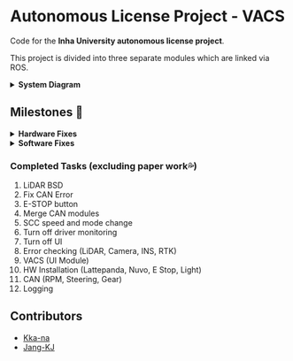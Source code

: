 # Autonomous License Project - VACS
Code for the **Inha University autonomous license project**.

This project is divided into three separate modules which are linked via ROS.
<details>
    <summary><b>System Diagram</b></summary>
  
![System Diagram](http://165.246.39.210/public/vacs_diagram.png)
  </details>

## Milestones 👷
<details>
  <summary><b>Hardware Fixes</b></summary>
  
- [ ] SCC Radar separation (Radar module must be separated from vehicle CAN. Radar -> Cable Block -> Vehicle Can)
- [ ] Speaker installation (Speakers must be installed in a location where volume or on/off control is not possible)  
</details>
<details>
  <summary><b>Software Fixes</b></summary>
  
- [ ] BSD distance adjustments (Front and back)
- [ ] Limit lane change conditions (Disable lane change when road curvature is above threshold)
- [ ] Driver TOR (take over request) (TOR when two wheels depart lane)
- [ ] AEB distance adjustments (ACC distance should be fixed to level 4)
- [ ] Enable autonomous mode only when lane lines are visible
- [ ] TOR logging + Fix delay
- [ ] TOR visual + auditory alert 
</details>

### Completed Tasks (excluding paper work💦)
1. LiDAR BSD
2. Fix CAN Error
3. E-STOP button
4. Merge CAN modules
5. SCC speed and mode change
6. Turn off driver monitoring
7. Turn off UI
8. Error checking (LiDAR, Camera, INS, RTK)
9. VACS (UI Module)
10. HW Installation (Lattepanda, Nuvo, E Stop, Light)
11. CAN (RPM, Steering, Gear)
12. Logging

## Contributors
- [Kka-na](https://github.com/kka-na)
- [Jang-KJ](https://github.com/maru-jang)
